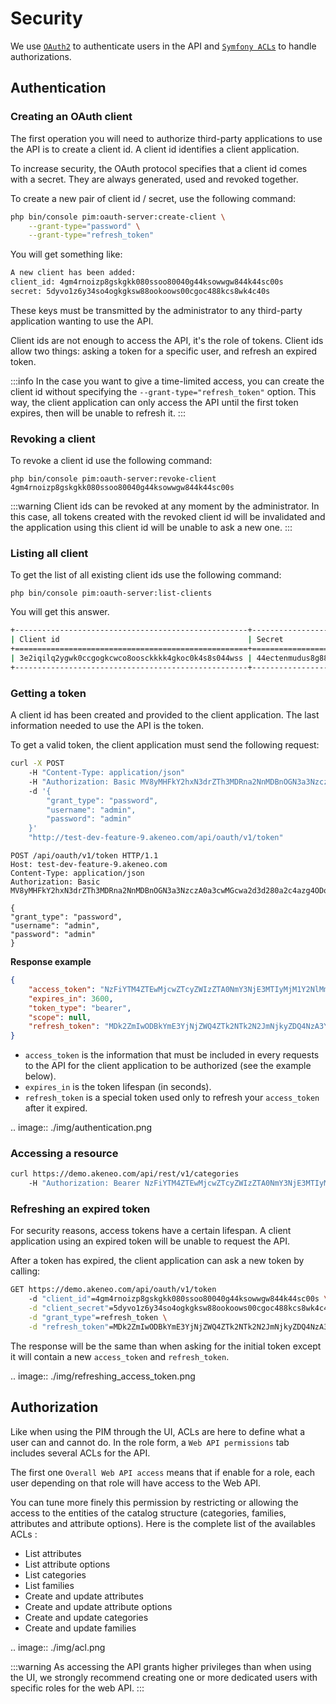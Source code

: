 
# Security

We use [`OAuth2`](https://oauth.net/2/) to authenticate users in the API and
[`Symfony ACLs`](http://symfony.com/doc/2.7/security/acl.html) to handle authorizations.

## Authentication

### Creating an OAuth client

The first operation you will need to authorize third-party applications to use the API is to create a client id.
A client id identifies a client application.

To increase security, the OAuth protocol specifies that a client id comes with a secret. They are always generated, used and revoked together.

To create a new pair of client id / secret, use the following command:

```bash
php bin/console pim:oauth-server:create-client \
    --grant-type="password" \
    --grant-type="refresh_token"
```

You will get something like:

```bash
A new client has been added:
client_id: 4gm4rnoizp8gskgkk080ssoo80040g44ksowwgw844k44sc00s
secret: 5dyvo1z6y34so4ogkgksw88ookoows00cgoc488kcs8wk4c40s
```

These keys must be transmitted by the administrator to any third-party application wanting to use the API.

Client ids are not enough to access the API, it's the role of tokens. Client ids allow two things:
asking a token for a specific user, and refresh an expired token.

:::info
In the case you want to give a time-limited access, you can create the client id without specifying the
`--grant-type="refresh_token"` option. This way, the client application can only access the API until the first token
expires, then will be unable to refresh it.
:::

### Revoking a client

To revoke a client id use the following command:

```shell
php bin/console pim:oauth-server:revoke-client 4gm4rnoizp8gskgkk080ssoo80040g44ksowwgw844k44sc00s
```

:::warning
Client ids can be revoked at any moment by the administrator. In this case, all tokens created with the revoked client id will be invalidated and the application using this client id will be unable to ask a new one.
:::

### Listing all client

To get the list of all existing client ids use the following command:

```shell
php bin/console pim:oauth-server:list-clients
```

You will get this answer.
```bash
+----------------------------------------------------+----------------------------------------------------+
| Client id                                          | Secret                                             |
+====================================================+====================================================+
| 3e2iqilq2ygwk0ccgogkcwco8oosckkkk4gkoc0k4s8s044wss | 44ectenmudus8g88w4wkws84044ckw0k4w4kg0sokoss84oko8 |
+----------------------------------------------------+----------------------------------------------------+
```

### Getting a token

A client id has been created and provided to the client application. The last information needed to use the API is the token.

To get a valid token, the client application must send the following request:

```bash
curl -X POST 
    -H "Content-Type: application/json"
    -H "Authorization: Basic MV8yMHFkY2hxN3drZTh3MDRna2NnMDBnOGN3a3NzczA0a3cwMGcwa2d3d280a2c4azg4ODo1MHN5a3R6c29xZ3cwYzRnY280b2djOHdrazBvOHN3Z2tzYzR3MHNrZ3dzb2d3bzBnbw=="
    -d '{
        "grant_type": "password",
        "username": "admin",
        "password": "admin"
    }' 
    "http://test-dev-feature-9.akeneo.com/api/oauth/v1/token"
```

```http
POST /api/oauth/v1/token HTTP/1.1
Host: test-dev-feature-9.akeneo.com
Content-Type: application/json
Authorization: Basic MV8yMHFkY2hxN3drZTh3MDRna2NnMDBnOGN3a3NzczA0a3cwMGcwa2d3d280a2c4azg4ODo1MHN5a3R6c29xZ3cwYzRnY280b2djOHdrazBvOHN3Z2tzYzR3MHNrZ3dzb2d3bzBnbw==

{
"grant_type": "password",
"username": "admin",
"password": "admin"
}
```

**Response example**
```json
{
    "access_token": "NzFiYTM4ZTEwMjcwZTcyZWIzZTA0NmY3NjE3MTIyMjM1Y2NlMmNlNWEyMTAzY2UzYmY0YWIxYmUzNTkyMDcyNQ",
    "expires_in": 3600,
    "token_type": "bearer",
    "scope": null,
    "refresh_token": "MDk2ZmIwODBkYmE3YjNjZWQ4ZTk2NTk2N2JmNjkyZDQ4NzA3YzhiZDQzMjJjODI5MmQ4ZmYxZjlkZmU1ZDNkMQ"
}
```

- `access_token` is the information that must be included in every requests to the API for the client application to be authorized (see the example below).
- `expires_in` is the token lifespan (in seconds).
- `refresh_token` is a special token used only to refresh your `access_token` after it expired.

.. image:: ./img/authentication.png

### Accessing a resource

```bash
curl https://demo.akeneo.com/api/rest/v1/categories
    -H "Authorization: Bearer NzFiYTM4ZTEwMjcwZTcyZWIzZTA0NmY3NjE3MTIyMjM1Y2NlMmNlNWEyMTAzY2UzYmY0YWIxYmUzNTkyMDcyNQ"
```

### Refreshing an expired token

For security reasons, access tokens have a certain lifespan. A client application using an expired token will be unable
to request the API.

After a token has expired, the client application can ask a new token by calling:

```bash
GET https://demo.akeneo.com/api/oauth/v1/token
    -d "client_id"=4gm4rnoizp8gskgkk080ssoo80040g44ksowwgw844k44sc00s \
    -d "client_secret"=5dyvo1z6y34so4ogkgksw88ookoows00cgoc488kcs8wk4c40s \
    -d "grant_type"=refresh_token \
    -d "refresh_token"=MDk2ZmIwODBkYmE3YjNjZWQ4ZTk2NTk2N2JmNjkyZDQ4NzA3YzhiZDQzMjJjODI5MmQ4ZmYxZjlkZmU1ZDNkMQ
```

The response will be the same than when asking for the initial token except it will contain a new `access_token`
and `refresh_token`.

.. image:: ./img/refreshing_access_token.png

## Authorization

Like when using the PIM through the UI, ACLs are here to define what a user can and cannot do.
In the role form, a `Web API permissions` tab includes several ACLs for the API.

The first one `Overall Web API access` means that if enable for a role, each user depending on that role will have access to the Web API.

You can tune more finely this permission by restricting or allowing the access to the entities of the catalog structure (categories, families, attributes and attribute options). Here is the complete list of the availables ACLs :
- List attributes
- List attribute options
- List categories
- List families
- Create and update attributes
- Create and update attribute options
- Create and update categories
- Create and update families

.. image:: ./img/acl.png

:::warning
As accessing the API grants higher privileges than when using the UI, we strongly recommend creating one or more dedicated users with specific roles for the web API.
:::